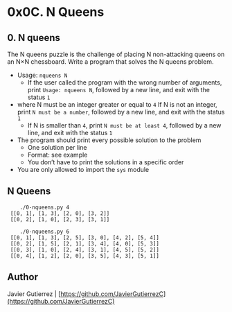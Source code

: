 #  0x0C. N Queens
## 0. N queens
The N queens puzzle is the challenge of placing N non-attacking queens on an N×N chessboard. Write a program that solves the N queens problem.

* Usage: ```nqueens N```
    * If the user called the program with the wrong number of arguments, print ```Usage: nqueens N```, followed by a new line, and exit with the status ```1```
* where N must be an integer greater or equal to ```4```
    If N is not an integer, print ```N must be a number```, followed by a new line, and exit with the status ```1```
    * If N is smaller than ```4```, print ```N must be at least 4```, followed by a new line, and exit with the status ```1```
* The program should print every possible solution to the problem
    * One solution per line
    * Format: see example
    * You don’t have to print the solutions in a specific order
* You are only allowed to import the ```sys``` module

## N Queens

        ./0-nqueens.py 4
	 [[0, 1], [1, 3], [2, 0], [3, 2]]
	 [[0, 2], [1, 0], [2, 3], [3, 1]]

        ./0-nqueens.py 6
	 [[0, 1], [1, 3], [2, 5], [3, 0], [4, 2], [5, 4]]
	 [[0, 2], [1, 5], [2, 1], [3, 4], [4, 0], [5, 3]]
	 [[0, 3], [1, 0], [2, 4], [3, 1], [4, 5], [5, 2]]
	 [[0, 4], [1, 2], [2, 0], [3, 5], [4, 3], [5, 1]]



## Author

Javier Gutierrez  | [https://github.com/JavierGutierrezC](https://github.com/JavierGutierrezC)